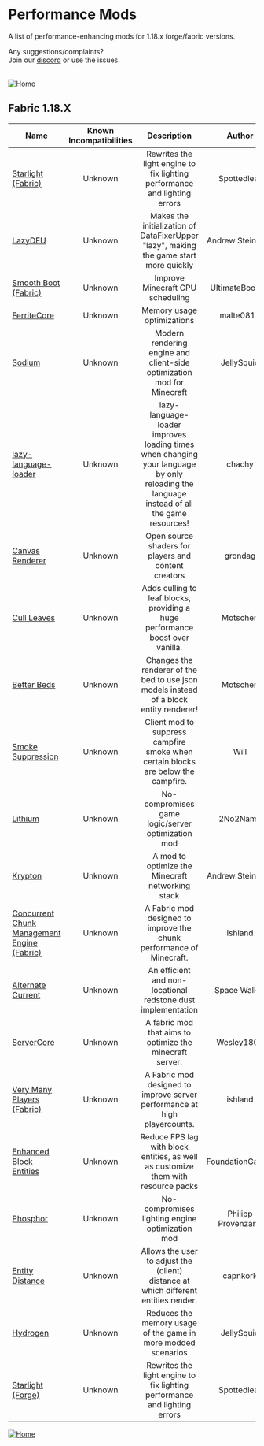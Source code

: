 
# Performance Mods
A list of performance-enhancing mods for 1.18.x forge/fabric versions.

Any suggestions/complaints?<br>
Join our [discord](https://discord.gg/8nzHYhVUQS) or use the issues.<br><br>

[![Home](https://i.imgur.com/zGuelkW.png)](https://github.com/NordicGamerFE/usefulmods/tree/main)
## Fabric 1.18.X
| Name | Known Incompatibilities | Description | Author | Environment (Client/Server) | Categories | Need help? | Support author |
| --- | :---: | :---: | :---: | :---: | :---: | :---: | :---: |
| [Starlight (Fabric)](https://modrinth.com/mod/starlight) | Unknown | Rewrites the light engine to fix lighting performance and lighting errors | Spottedleaf | Client Server | misc | [Discord](https://discord.gg/tuinity) [Github](https://github.com/PaperMC/Starlight/issues)  | None 
| [LazyDFU](https://modrinth.com/mod/lazydfu) | Unknown | Makes the initialization of DataFixerUpper "lazy", making the game start more quickly | Andrew Steinborn | Client Server | misc, utility | [Discord](https://discord.gg/RUGArxEQ8J) [Github](https://github.com/astei/lazydfu/issues)  | None 
| [Smooth Boot (Fabric)](https://modrinth.com/mod/smoothboot-fabric) | Unknown | Improve Minecraft CPU scheduling | UltimateBoomer | Client Server | misc, utility | [Discord]() [Github](https://github.com/UltimateBoomer/mc-smoothboot/issues) [Wiki](https://github.com/UltimateBoomer/mc-smoothboot/wiki) | None 
| [FerriteCore](https://modrinth.com/mod/ferrite-core) | Unknown | Memory usage optimizations | malte0811 | Client Server | utility |  [Github](https://github.com/malte0811/FerriteCore/issues)  | None 
| [Sodium](https://modrinth.com/mod/sodium) | Unknown | Modern rendering engine and client-side optimization mod for Minecraft | JellySquid | Client | utility | [Discord](https://jellysquid.me/discord) [Github](https://github.com/jellysquid3/sodium-fabric/issues)  | None 
| [lazy-language-loader](https://modrinth.com/mod/lazy-language-loader) | Unknown | lazy-language-loader improves loading times when changing your language by only reloading the language instead of all the game resources! | chachy | Client | utility | [Discord](https://discord.gg/XAjvZ8GvPy) [Github](https://github.com/ChachyDev/lazy-language-loader/issues)  | None 
| [Canvas Renderer](https://modrinth.com/mod/canvas) | Unknown | Open source shaders for players and content creators | grondag | Client | library, misc, utility | [Discord](https://discord.gg/7NaqR2e) [Github](https://github.com/vram-guild/canvas/issues)  | None 
| [Cull Leaves](https://modrinth.com/mod/cull-leaves) | Unknown | Adds culling to leaf blocks, providing a huge performance boost over vanilla. | Motschen | Client | misc | [Discord](https://discord.gg/jAGnWYHm3r) [Github](https://github.com/TeamMidnightDust/CullLeaves/issues)  | None 
| [Better Beds](https://modrinth.com/mod/better-beds) | Unknown | Changes the renderer of the bed to use json models instead of a block entity renderer!  | Motschen | Client | decoration, misc, utility | [Discord](https://discord.gg/jAGnWYHm3r) [Github](https://github.com/TeamMidnightDust/BetterBeds/issues)  | None 
| [Smoke Suppression](https://modrinth.com/mod/smoke-suppression) | Unknown | Client mod to suppress campfire smoke when certain blocks are below the campfire. | Will | Client | decoration, misc, utility |  [Github](https://gitlab.com/supersaiyansubtlety/smoke_suppression/-/issues)  | None 
| [Lithium](https://modrinth.com/mod/lithium) | Unknown | No-compromises game logic/server optimization mod | 2No2Name | Client Server | utility | [Discord](https://jellysquid.me/discord) [Github](https://github.com/jellysquid3/lithium-fabric/issues)  | None 
| [Krypton](https://modrinth.com/mod/krypton) | Unknown | A mod to optimize the Minecraft networking stack | Andrew Steinborn | Client Server | misc, utility | [Discord](https://discord.gg/RUGArxEQ8J) [Github](https://github.com/astei/krypton/issues)  | None 
| [Concurrent Chunk Management Engine (Fabric)](https://modrinth.com/mod/c2me-fabric) | Unknown | A Fabric mod designed to improve the chunk performance of Minecraft. | ishland | Client Server | misc | [Discord](https://discord.io/ishlandbukkit) [Github](https://github.com/RelativityMC/C2ME-fabric/issues)  | None 
| [Alternate Current](https://modrinth.com/mod/alternate-current) | Unknown | An efficient and non-locational redstone dust implementation | Space Walker | Server | technology, utility | [Discord](https://discord.gg/EJC9zkX) [Github](https://github.com/SpaceWalkerRS/alternate-current/issues)  | None 
| [ServerCore](https://modrinth.com/mod/servercore) | Unknown | A fabric mod that aims to optimize the minecraft server. | Wesley1808 | Client Server | utility |  [Github](https://github.com/Wesley1808/ServerCore-Fabric/issues)  | None 
| [Very Many Players (Fabric)](https://modrinth.com/mod/vmp-fabric) | Unknown | A Fabric mod designed to improve server performance at high playercounts. | ishland | Client Server | misc | [Discord](https://discord.io/ishlandbukkit) [Github](https://github.com/RelativityMC/VMP-fabric/issues)  | None 
| [Enhanced Block Entities](https://modrinth.com/mod/ebe) | Unknown | Reduce FPS lag with block entities, as well as customize them with resource packs | FoundationGames | Client | misc, utility | [Discord](https://discord.gg/7Aw3y4RtY9) [Github](https://github.com/FoundationGames/EnhancedBlockEntities/issues)  | None 
| [Phosphor](https://modrinth.com/mod/phosphor) | Unknown | No-compromises lighting engine optimization mod | Philipp Provenzano | Client Server | utility | [Discord](https://jellysquid.me/discord) [Github](https://github.com/jellysquid3/phosphor-fabric/issues)  | None 
| [Entity Distance](https://modrinth.com/mod/entity-distance) | Unknown | Allows the user to adjust the (client) distance at which different entities render. | capnkork | Client | utility |  [Github](https://github.com/capnkork/entity-distance/issues)  | None 
| [Hydrogen](https://modrinth.com/mod/hydrogen) | Unknown | Reduces the memory usage of the game in more modded scenarios | JellySquid | Client Server | utility | [Discord](https://jellysquid.me/discord) [Github](https://github.com/jellysquid3/hydrogen-fabric/issues)  | None 
| [Starlight (Forge)](https://modrinth.com/mod/starlight-forge) | Unknown | Rewrites the light engine to fix lighting performance and lighting errors | Spottedleaf | Client Server | misc | [Discord](https://discord.gg/tuinity) [Github](https://github.com/PaperMC/Starlight/issues)  | None 



[![Home](https://i.imgur.com/zGuelkW.png)](https://github.com/NordicGamerFE/usefulmod)
